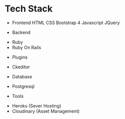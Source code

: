 # Tech Stack


* Frontend
HTML
CSS
Bootstrap 4
Javascript
JQuery

* Backend
- Ruby
- Ruby On Rails

* Plugins
- Ckeditor

* Database
- Postgresql

* Tools
- Heroku (Sever Hosting)
- Cloudinary (Asset Management)
